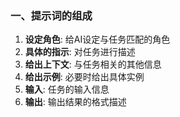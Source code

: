 ### 一、提示词的组成
1. **设定角色**: 给AI设定与任务匹配的角色
2. **具体的指示**: 对任务进行描述
3. **给出上下文**: 与任务相关的其他信息
4. **给出示例**: 必要时给出具体实例
5. **输入**: 任务的输入信息
6. **输出**: 输出结果的格式描述
   